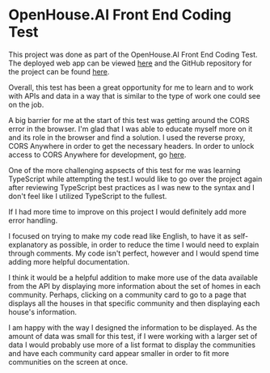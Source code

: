 # OpenHouse.AI Front End Coding Test

This project was done as part of the OpenHouse.AI Front End Coding Test. The deployed web app can be viewed [here](https://openhouseai-coding-test.netlify.app/) and the GitHub repository for the project can be found [here](https://github.com/richardrino/openhouse.ai-frontend-coding-test).

Overall, this test has been a great opportunity for me to learn and to work with APIs and data in a way that is similar to the type of work one could see on the job.

A big barrier for me at the start of this test was getting around the CORS error in the browser. I'm glad that I was able to educate myself more on it and its role in the browser and find a solution. I used the reverse proxy, CORS Anywhere in order to get the necessary headers. In order to unlock access to CORS Anywhere for development, go [here](https://cors-anywhere.herokuapp.com/).

One of the more challenging aspsects of this test for me was learning TypeScript while attempting the test.I would like to go over the project again after reviewing TypeScript best practices as I was new to the syntax and I don't feel like I utilized TypeScript to the fullest.

If I had more time to improve on this project I would definitely add more error handling.

I focused on trying to make my code read like English, to have it as self-explanatory as possible, in order to reduce the time I would need to explain through comments. My code isn't perfect, however and I would spend time adding more helpful documentation.

I think it would be a helpful addition to make more use of the data available from the API by displaying more information about the set of homes in each community. Perhaps, clicking on a community card to go to a page that displays all the houses in that specific community and then displaying each house's information.

I am happy with the way I designed the information to be displayed. As the amount of data was small for this test, if I were working with a larger set of data I would probably use more of a list format to display the communities and have each community card appear smaller in order to fit more communities on the screen at once.
